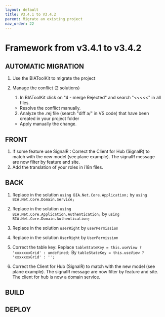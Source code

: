 ```yaml
---
layout: default
title: V3.4.1 to V3.4.2
parent: Migrate an existing project
nav_order: 22
---
```

# Framework from v3.4.1 to v3.4.2

## AUTOMATIC MIGRATION
1. Use the BIAToolKit to migrate the project

2. Manage the conflict (2 solutions)
   1. In BIAToolKit click on "4 - merge Rejected" and search "<<<<<" in all files.  
    * Resolve the conflict manually.
   2. Analyze the .rej file (search "diff a/" in VS code) that have been created in your project folder
     * Apply manually the change.

## FRONT
1. If some feature use SignalR : Correct the Client for Hub (SignalR) to match with the new model (see plane example).
   The signalR message are now filter by feature and site.
2. Add the translation of your roles in i18n files.

## BACK
1. Replace in the solution 
		```using BIA.Net.Core.Application;```
	by 
		```using BIA.Net.Core.Domain.Service;```
		
2. Replace in the solution 
		```using BIA.Net.Core.Application.Authentication;```
	by 
		```using BIA.Net.Core.Domain.Authentication;```

3. Replace in the solution 
		```userRight```
	by 
		```userPermission```

4. Replace in the solution 
		```UserRight```
	by 
		```UserPermission```

5. Correct the table key:
	Replace
		```tableStateKey = this.useView ? 'xxxxxxxGrid' : undefined;```
	By
		```tableStateKey = this.useView ? 'xxxxxxxGrid' : '';```

6. Correct the Client for Hub (SignalR) to match with the new model (see plane example).
	The signalR message are now filter by feature and site.
	The client for hub is now a domain service.

## BUILD 

## DEPLOY
